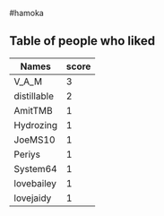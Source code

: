 #hamoka
## Table of people who liked
Names | score
--- | ---
V_A_M | 3
distillable | 2
AmitTMB | 1
Hydrozing | 1
JoeMS10 | 1
Periys | 1
System64 | 1
lovebailey | 1
lovejaidy | 1
